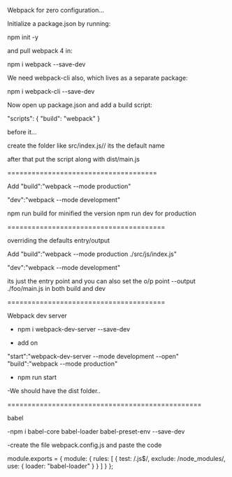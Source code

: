 Webpack for zero configuration...

Initialize a package.json by running:

npm init -y

and pull webpack 4 in:

npm i webpack --save-dev

We need webpack-cli also, which lives as a separate package:

npm i webpack-cli --save-dev

Now open up package.json and add a build script:

"scripts": {
  "build": "webpack"
}



before it...

create the folder like src/index.js// its the default name

after that put the script along with dist/main.js


=====================================

Add "build":"webpack --mode production"

"dev":"webpack --mode development"

npm run build for minified the version
npm run dev for production

=======================================

overriding the defaults entry/output

Add "build":"webpack --mode production ./src/js/index.js"

"dev":"webpack --mode development"

its just the entry point and you can also set the o/p point --output ./foo/main.js in both build and dev

=======================================

Webpack dev server

- npm i webpack-dev-server --save-dev

- add on 

"start":"webpack-dev-server --mode development --open"
"build":"webpack --mode production"

- npm run start

-We should have the dist folder..

================================================

babel

-npm i babel-core babel-loader babel-preset-env --save-dev

-create the file webpack.config.js and paste the code

module.exports = {
  module: {
    rules: [
      {
        test: /\.js$/,
        exclude: /node_modules/,
        use: {
          loader: "babel-loader"
        }
      }
    ]
  }
};


